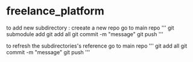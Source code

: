 # freelance_platform
to add new subdirectory :
creeate a new repo 
go to main repo
''' 
git submodule add <repo link>
git add all 
git commit -m "message"
git push
'''

to refresh the subdirectories's reference 
go to main repo 
'''
git add all
git commit -m "message"
git push
'''
